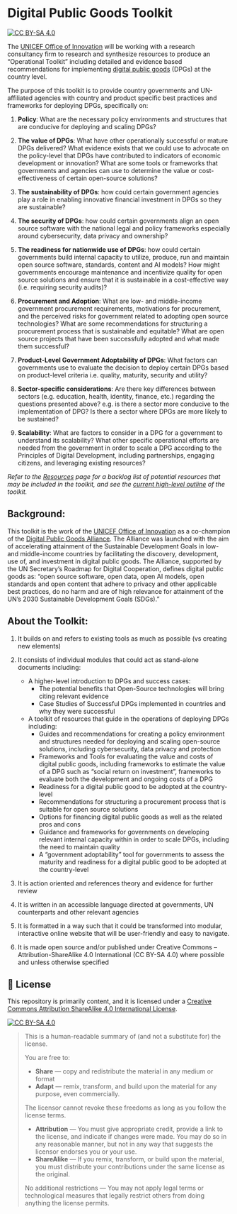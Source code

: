 # Digital Public Goods Toolkit

[![CC BY-SA 4.0][cc-by-sa-shield]](LICENSE.md)


The [UNICEF Office of Innovation](https://www.unicef.org/innovation/) will be working with a research consultancy firm to research and synthesize resources to produce an “Operational Toolkit” including detailed and evidence based recommendations for implementing [digital public goods](https://github.com/unicef/publicgoods-candidates) (DPGs) at the country level. 

The purpose of this toolkit is to provide country governments and UN-affiliated agencies with country and product specific best practices and frameworks for deploying DPGs, specifically on:  

1. **Policy**: What are the necessary policy environments and structures that are conducive for deploying and scaling DPGs? 

2. **The value of DPGs**: What have other operationally successful or mature DPGs delivered? What evidence exists that we could use to advocate on the policy-level that DPGs have contributed to indicators of economic development or innovation? What are some tools or frameworks that governments and agencies can use to determine the value or cost-effectiveness of certain open-source solutions? 

3. **The sustainability of DPGs**: how could certain government agencies play a role in enabling innovative financial investment in DPGs so they are sustainable? 

4. **The security of DPGs**: how could certain governments align an open source software with the national legal and policy frameworks especially around cybersecurity, data privacy and ownership? 

5. **The readiness for nationwide use of DPGs**: how could certain governments build internal capacity to utilize, produce, run and maintain open source software, standards, content and AI models? How might governments encourage maintenance and incentivize quality for open source solutions and ensure that it is sustainable in a cost-effective way (i.e. requiring security audits)? 

6. **Procurement and Adoption**: What are low- and middle-income government procurement requirements, motivations for procurement, and the perceived risks for government related to adopting open source technologies? What are some recommendations for structuring a procurement process that is sustainable and equitable? What are open source projects that have been successfully adopted and what made them successful? 

7. **Product-Level Government Adoptability of DPGs**: What factors can governments use to evaluate the decision to deploy certain DPGs based on product-level criteria i.e. quality, maturity, security and utility?  

8. **Sector-specific considerations**: Are there key differences between sectors (e.g. education, health, identity, finance, etc.) regarding the questions presented above? e.g. is there a sector more conducive to the implementation of DPG? Is there a sector where DPGs are more likely to be sustained? 

9. **Scalability**: What are factors to consider in a DPG for a government to understand its scalability? What other specific operational efforts are needed from the government in order to scale a DPG according to the Principles of Digital Development, including partnerships, engaging citizens, and leveraging existing resources? 

*Refer to the [Resources](resources.md) page for a backlog list of potential resources that may be included in the toolkit, and see the [current high-level outline](outline.md) of the toolkit.*
 
 
## Background: 

This toolkit is the work of the [UNICEF Office of Innovation](https://www.unicef.org/innovation/) as a co-champion of the [Digital Public Goods Alliance](https://digitalpublicgoods.net). The Alliance was launched with the aim of accelerating attainment of the Sustainable Development Goals in low- and middle-income countries by facilitating the discovery, development, use of, and investment in digital public goods. The Alliance, supported by the UN Secretary’s Roadmap for Digital Cooperation, defines digital public goods as: “open source software, open data, open AI models, open standards and open content that adhere to privacy and other applicable best practices, do no harm and are of high relevance for attainment of the UN’s 2030 Sustainable Development Goals (SDGs).” 


## About the Toolkit: 

1. It builds on and refers to existing tools as much as possible (vs creating new elements) 

2. It consists of individual modules that could act as stand-alone documents including: 
    * A higher-level introduction to DPGs and success cases:
        * The potential benefits that Open-Source technologies will bring citing relevant evidence 
        * Case Studies of Successful DPGs implemented in countries and why they were successful 
    * A toolkit of resources that guide in the operations of deploying DPGs including:
        * Guides and recommendations for creating a policy environment and structures needed for deploying and scaling open-source solutions, including cybersecurity,  data privacy and protection 
        * Frameworks and Tools for evaluating the value and costs of digital public goods, including frameworks to estimate the value of a DPG such as “social return on investment”, frameworks to evaluate both the development and ongoing costs of a DPG 
        * Readiness for a digital public good to be adopted at the country-level 
        * Recommendations for structuring a procurement process that is suitable for open source solutions 
        * Options for financing digital public goods as well as the related pros and cons
        * Guidance and frameworks for governments on developing relevant internal capacity within in order to scale DPGs, including the need to maintain quality 
        * A “government adoptability” tool for governments to assess the maturity and readiness for a digital public good to be adopted at the country-level 

3. It is action oriented and references theory and evidence for further review  

4. It is written in an accessible language directed at governments, UN counterparts and other relevant agencies 

5. It is formatted  in a way such that it could be transformed into modular, interactive online website that will be user-friendly and easy to navigate.  

6. It is made open source and/or published under Creative Commons – Attribution-ShareAlike 4.0 International (CC BY-SA 4.0) where possible and unless otherwise specified 

## :memo: License

This repository is primarily content, and it is licensed under a [Creative Commons Attribution ShareAlike 4.0 International License](LICENSE.md).

[![CC BY-SA 4.0][cc-by-sa-image]](LICENSE.md)

> This is a human-readable summary of (and not a substitute for) the license.
> 
> You are free to:
> * **Share** — copy and redistribute the material in any medium or format
> * **Adapt** — remix, transform, and build upon the material for any purpose, even commercially.
> 
> The licensor cannot revoke these freedoms as long as you follow the license terms.
> 
> * **Attribution** — You must give appropriate credit, provide a link to the license, and indicate if changes were made. You may do so in any reasonable manner, but not in any way that suggests the licensor endorses you or your use.
> * **ShareAlike** — If you remix, transform, or build upon the material, you must distribute your contributions under the same license as the original.
>
> No additional restrictions — You may not apply legal terms or technological measures that legally restrict others from doing anything the license permits.

[cc-by-sa-image]: https://licensebuttons.net/l/by-sa/4.0/88x31.png
[cc-by-sa-shield]: https://img.shields.io/badge/License-CC%20BY--SA%204.0-lightgrey.svg
[code-of-conduct-shield]: https://img.shields.io/badge/Contributor%20Covenant-v2.0%20adopted-ff69b4.svg
